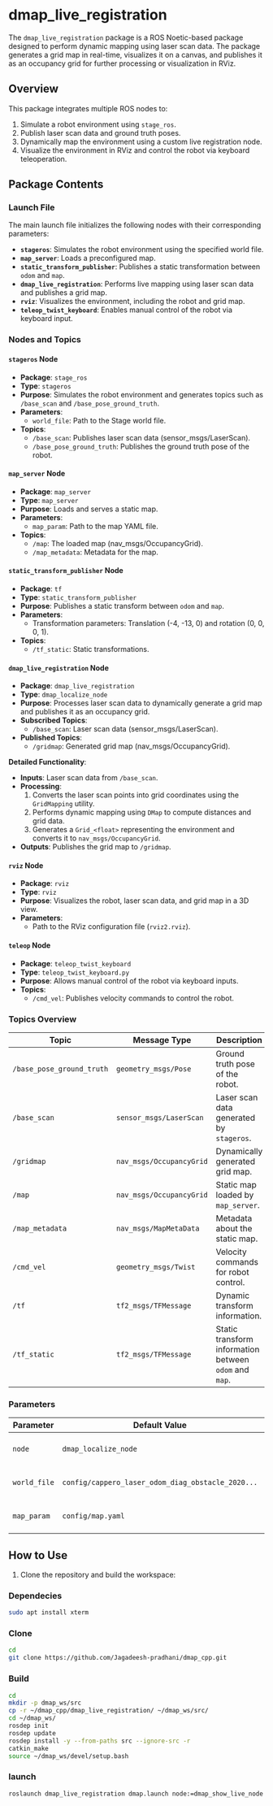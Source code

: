 # dmap_live_registration

The `dmap_live_registration` package is a ROS Noetic-based package designed to perform dynamic mapping using laser scan data. The package generates a grid map in real-time, visualizes it on a canvas, and publishes it as an occupancy grid for further processing or visualization in RViz.

## Overview

This package integrates multiple ROS nodes to:
1. Simulate a robot environment using `stage_ros`.
2. Publish laser scan data and ground truth poses.
3. Dynamically map the environment using a custom live registration node.
4. Visualize the environment in RViz and control the robot via keyboard teleoperation.

## Package Contents

### Launch File

The main launch file initializes the following nodes with their corresponding parameters:

- **`stageros`**: Simulates the robot environment using the specified world file.
- **`map_server`**: Loads a preconfigured map.
- **`static_transform_publisher`**: Publishes a static transformation between `odom` and `map`.
- **`dmap_live_registration`**: Performs live mapping using laser scan data and publishes a grid map.
- **`rviz`**: Visualizes the environment, including the robot and grid map.
- **`teleop_twist_keyboard`**: Enables manual control of the robot via keyboard input.

### Nodes and Topics

#### `stageros` Node
- **Package**: `stage_ros`
- **Type**: `stageros`
- **Purpose**: Simulates the robot environment and generates topics such as `/base_scan` and `/base_pose_ground_truth`.
- **Parameters**:
  - `world_file`: Path to the Stage world file.
- **Topics**:
  - `/base_scan`: Publishes laser scan data (sensor_msgs/LaserScan).
  - `/base_pose_ground_truth`: Publishes the ground truth pose of the robot.

#### `map_server` Node
- **Package**: `map_server`
- **Type**: `map_server`
- **Purpose**: Loads and serves a static map.
- **Parameters**:
  - `map_param`: Path to the map YAML file.
- **Topics**:
  - `/map`: The loaded map (nav_msgs/OccupancyGrid).
  - `/map_metadata`: Metadata for the map.

#### `static_transform_publisher` Node
- **Package**: `tf`
- **Type**: `static_transform_publisher`
- **Purpose**: Publishes a static transform between `odom` and `map`.
- **Parameters**:
  - Transformation parameters: Translation (-4, -13, 0) and rotation (0, 0, 0, 1).
- **Topics**:
  - `/tf_static`: Static transformations.

#### `dmap_live_registration` Node
- **Package**: `dmap_live_registration`
- **Type**: `dmap_localize_node`
- **Purpose**: Processes laser scan data to dynamically generate a grid map and publishes it as an occupancy grid.
- **Subscribed Topics**:
  - `/base_scan`: Laser scan data (sensor_msgs/LaserScan).
- **Published Topics**:
  - `/gridmap`: Generated grid map (nav_msgs/OccupancyGrid).

**Detailed Functionality**:
- **Inputs**: Laser scan data from `/base_scan`.
- **Processing**:
  1. Converts the laser scan points into grid coordinates using the `GridMapping` utility.
  2. Performs dynamic mapping using `DMap` to compute distances and grid data.
  3. Generates a `Grid_<float>` representing the environment and converts it to `nav_msgs/OccupancyGrid`.
- **Outputs**: Publishes the grid map to `/gridmap`.

#### `rviz` Node
- **Package**: `rviz`
- **Type**: `rviz`
- **Purpose**: Visualizes the robot, laser scan data, and grid map in a 3D view.
- **Parameters**:
  - Path to the RViz configuration file (`rviz2.rviz`).

#### `teleop` Node
- **Package**: `teleop_twist_keyboard`
- **Type**: `teleop_twist_keyboard.py`
- **Purpose**: Allows manual control of the robot via keyboard inputs.
- **Topics**:
  - `/cmd_vel`: Publishes velocity commands to control the robot.

### Topics Overview

| **Topic**                  | **Message Type**             | **Description**                                         |
|----------------------------|------------------------------|---------------------------------------------------------|
| `/base_pose_ground_truth`  | `geometry_msgs/Pose`         | Ground truth pose of the robot.                        |
| `/base_scan`               | `sensor_msgs/LaserScan`      | Laser scan data generated by `stageros`.               |
| `/gridmap`                 | `nav_msgs/OccupancyGrid`     | Dynamically generated grid map.                        |
| `/map`                     | `nav_msgs/OccupancyGrid`     | Static map loaded by `map_server`.                     |
| `/map_metadata`            | `nav_msgs/MapMetaData`       | Metadata about the static map.                         |
| `/cmd_vel`                 | `geometry_msgs/Twist`        | Velocity commands for robot control.                   |
| `/tf`                      | `tf2_msgs/TFMessage`         | Dynamic transform information.                         |
| `/tf_static`               | `tf2_msgs/TFMessage`         | Static transform information between `odom` and `map`. |

### Parameters

| **Parameter**              | **Default Value**                                    | **Description**                          |
|----------------------------|-----------------------------------------------------|------------------------------------------|
| `node`                     | `dmap_localize_node`                                | Node type for live mapping.              |
| `world_file`               | `config/cappero_laser_odom_diag_obstacle_2020...`   | Path to the Stage world file.            |
| `map_param`                | `config/map.yaml`                                   | Path to the static map YAML file.        |

## How to Use

1. Clone the repository and build the workspace:
### Dependecies
```bash
sudo apt install xterm
```

### Clone
```bash
cd
git clone https://github.com/Jagadeesh-pradhani/dmap_cpp.git
```

### Build
```bash
cd
mkdir -p dmap_ws/src
cp -r ~/dmap_cpp/dmap_live_registration/ ~/dmap_ws/src/
cd ~/dmap_ws/
rosdep init
rosdep update
rosdep install -y --from-paths src --ignore-src -r
catkin_make
source ~/dmap_ws/devel/setup.bash
```


### launch
```bash
roslaunch dmap_live_registration dmap.launch node:=dmap_show_live_node
```
